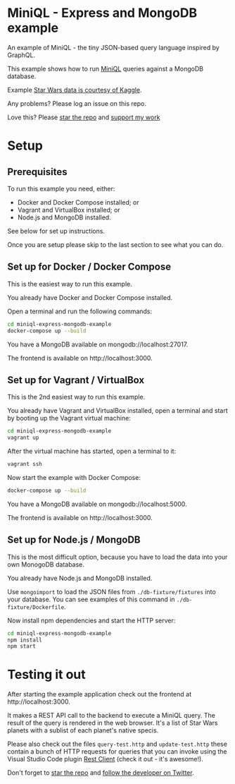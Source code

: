 # MiniQL - Express and MongoDB example

An example of MiniQL - the tiny JSON-based query language inspired by GraphQL.

This example shows how to run [MiniQL](https://www.npmjs.com/package/miniql) queries against a MongoDB database.

Example [Star Wars data is courtesy of Kaggle](https://www.kaggle.com/jsphyg/star-wars/data).

Any problems? Please log an issue on this repo.

Love this? Please [star the repo](https://github.com/miniql/miniql) and [support my work](https://www.codecapers.com.au/about#support-my-work)

# Setup

## Prerequisites

To run this example you need, either:
- Docker and Docker Compose installed; or
- Vagrant and VirtualBox installed; or
- Node.js and MongoDB installed.

See below for set up instructions.

Once you are setup please skip to the last section to see what you can do.


## Set up for Docker / Docker Compose

This is the easiest way to run this example.

You already have Docker and Docker Compose installed.

Open a terminal and run the following commands:

```bash
cd miniql-express-mongodb-example
docker-compose up --build
```

You have a MongoDB available on mongodb://localhost:27017.

The frontend is available on http://localhost:3000.

## Set up for Vagrant / VirtualBox

This is the 2nd easiest way to run this example.

You already have Vagrant and VirtualBox installed, open a terminal and start by booting up the Vagrant virtual machine:

```bash
cd miniql-express-mongodb-example
vagrant up
```

After the virtual machine has started, open a terminal to it:

```bash
vagrant ssh
```

Now start the example with Docker Compose:

```bash
docker-compose up --build
```

You have a MongoDB available on mongodb://localhost:5000.

The frontend is available on http://localhost:3000.

## Set up for Node.js / MongoDB

This is the most difficult option, because you have to load the data into your own MonogoDB database.

You already have Node.js and MongoDB installed.

Use `mongoimport` to load the JSON files from `./db-fixture/fixtures` into your database. You can see examples of this command in `./db-fixture/Dockerfile`.

Now install npm dependencies and start the HTTP server:

```bash
cd miniql-express-mongodb-example
npm install
npm start
```

# Testing it out

After starting the example application check out the frontend at http://localhost:3000.

It makes a REST API call to the backend to execute a MiniQL query. The result of the query is rendered in the web browser. It's a list of Star Wars planets with a sublist of each planet's native specis.

Please also check out the files `query-test.http` and `update-test.http` these contain a bunch of HTTP requests for queries that you can invoke using the Visual Studio Code plugin [Rest Client](https://marketplace.visualstudio.com/items?itemName=humao.rest-client) (check it out - it's awesome!).

Don't forget to [star the repo](https://github.com/miniql/miniql) and [follow the developer on Twitter](https://twitter.com/codecapers).
